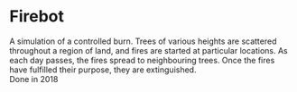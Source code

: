 # Firebot
A simulation of a controlled burn. Trees of various heights are scattered throughout a region of land, and fires are started at particular locations. As each day passes, the fires spread to neighbouring trees. Once the fires have fulfilled their purpose, they are extinguished.  
Done in 2018

